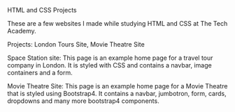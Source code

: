HTML and CSS Projects

These are a few websites I made while studying HTML and CSS at The Tech Academy.

Projects:
      London Tours Site,
      Movie Theatre Site
     
Space Station site:
This page is an example home page for a travel tour company in London. It is styled with CSS and contains a navbar, image containers and a form. 

Movie Theatre Site:
This page is an example home page for a Movie Theatre that is styled using Bootstrap4. It contains a navbar, jumbotron, form, cards, dropdowns and many more bootstrap4 components.
